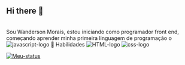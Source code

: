 ## Hi there 👋
<br>
Sou Wanderson Morais, estou iniciando como programador front end, começando aprender minha primeira linguagem de programação o <img src="https://img.shields.io/badge/JavaScript-F7DF1E?style=for-the-badge&logo=javascript&logoColor=black" alt="javascript-logo"/>
🚀 Habilidades

<img src="https://img.shields.io/badge/HTML5-E34F26?style=for-the-badge&logo=html5&logoColor=white" alt="HTML-logo"/>
<img src="https://img.shields.io/badge/CSS-239120?&style=for-the-badge&logo=css3&logoColor=white" alt="css-logo"/>





[![Meu-status](https://github-readme-stats.vercel.app/api?username=Morais82)](https://github.com/anuraghazra/github-readme-stats)
